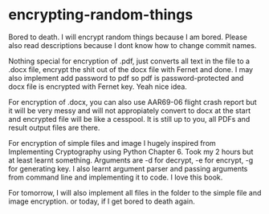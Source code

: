 # encrypting-random-things
Bored to death.
I will encrypt random things because I am bored.
Please also read descriptions because I dont know how to change commit names.

Nothing special for encryption of .pdf, just converts all text in the file to a .docx file, encrypt the shit out of the docx file with Fernet and done. I may also implement add password to pdf so pdf is password-protected and docx file is encrypted with Fernet key. Yeah nice idea.

For encryption of .docx, you can also use AAR69-06 flight crash report but it will be very messy and will not appropiately convert to docx at the start and encrypted file will be like a cesspool. It is still up to you, all PDFs and result output files are there.

For encryption of simple files and image I hugely inspired from Implementing Cryptography using Python Chapter 6. Took my 2 hours but at least learnt something. Arguments are -d for decrypt, -e for encrypt, -g for generating key. I also learnt argument parser and passing arguments from command line and implementing it to code. I love this book.

For tomorrow, I will also implement all files in the folder to the simple file and image encryption. or today, if I get bored to death again.
